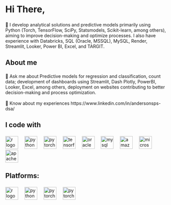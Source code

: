 <h1 align="left"> Hi There,</h1>

###

<p align="left"> 🌱 I develop analytical solutions and predictive models primarily using Python (Torch, TensorFlow, SciPy, Statsmodels, Scikit-learn, among others), aiming to improve decision-making and optimize processes. I also have experience with Databricks, SQL (Oracle, MSSQL), MySQL, Render, Streamlit, Looker, Power BI, Excel, and TARGIT.</p>

###

<h2 align="left">About me</h2>

###

<p align="left"> 💬 Ask me about Predictive models for regression and classification, count data; development of dashboards using Streamlit, Dash Plotly, PowerBI, Looker, Excel, among others, deployment on websites contributing to better decision-making and process optimization.<br><br>📄 Know about my experiences https://www.linkedin.com/in/andersonsps-dsa/</p>

###

<h2 align="left">I code with</h2>

###

<div align="left">
  <img src="https://cdn.jsdelivr.net/gh/devicons/devicon/icons/r/r-original.svg" height="40" alt="r logo"  />
  <img width="12" />
  <img src="https://cdn.jsdelivr.net/gh/devicons/devicon/icons/python/python-original.svg" height="40" alt="python logo"  />
  <img width="12" />
  <img src="https://cdn.jsdelivr.net/gh/devicons/devicon/icons/pytorch/pytorch-original.svg" height="40" alt="pytorch logo"  />
  <img width="12" />
  <img src="https://cdn.jsdelivr.net/gh/devicons/devicon/icons/tensorflow/tensorflow-original.svg" height="40" alt="tensorflow logo"  />
  <img width="12" />
  <img src="https://cdn.jsdelivr.net/gh/devicons/devicon/icons/oracle/oracle-original.svg" height="40" alt="oracle logo"  />
  <img width="12" />
  <img src="https://cdn.simpleicons.org/mysql/4479A1" height="40" alt="mysql logo"  />
  <img width="12" />
  <img src="https://skillicons.dev/icons?i=aws" height="40" alt="amazonwebservices logo"  />
  <img width="12" />
  <img src="https://cdn.jsdelivr.net/gh/devicons/devicon/icons/microsoftsqlserver/microsoftsqlserver-plain.svg" height="40" alt="microsoftsqlserver logo"  />
  <img width="12" />
  <img src="https://cdn.simpleicons.org/apache/D22128" height="40" alt="apache logo"  />
</div>

###

<h2 align="left">Platforms: </h2>

###

<div align="left">
  <img src="https://img.jsdelivr.com/github.com/databricks.png" height="40" alt="r logo"  />
  <img width="12" />
  <img src="https://img.icons8.com/?size=100&id=qYfwpsRXEcpc&format=png&color=000000" height="40" alt="python logo"  />
  <img width="12" />
  <img src="https://img.icons8.com/?size=100&id=SruJhzn0nnLl&format=png&color=000000" height="40" alt="pytorch logo"  />
  <img width="12" />
  <img src="https://img.icons8.com/?size=100&id=Rffi8qeb2fK5&format=png&color=000000" height="40" alt="pytorch logo"  />
  <img width="12" />
</div>
